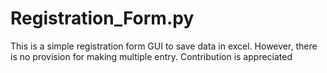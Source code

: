 # Registration_Form.py
This is a simple registration form GUI to save data in excel. However, there is no provision for making multiple entry. Contribution is appreciated

